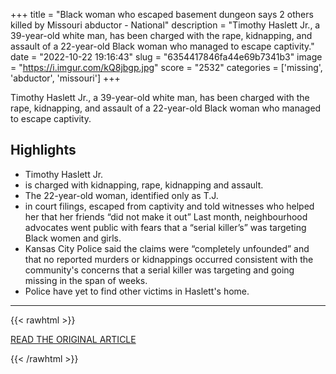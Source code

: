 +++
title = "Black woman who escaped basement dungeon says 2 others killed by Missouri abductor - National"
description = "Timothy Haslett Jr., a 39-year-old white man, has been charged with the rape, kidnapping, and assault of a 22-year-old Black woman who managed to escape captivity."
date = "2022-10-22 19:16:43"
slug = "6354417846fa44e69b7341b3"
image = "https://i.imgur.com/kQ8jbgp.jpg"
score = "2532"
categories = ['missing', 'abductor', 'missouri']
+++

Timothy Haslett Jr., a 39-year-old white man, has been charged with the rape, kidnapping, and assault of a 22-year-old Black woman who managed to escape captivity.

## Highlights

- Timothy Haslett Jr.
- is charged with kidnapping, rape, kidnapping and assault.
- The 22-year-old woman, identified only as T.J.
- in court filings, escaped from captivity and told witnesses who helped her that her friends “did not make it out” Last month, neighbourhood advocates went public with fears that a “serial killer’s” was targeting Black women and girls.
- Kansas City Police said the claims were “completely unfounded” and that no reported murders or kidnappings occurred consistent with the community's concerns that a serial killer was targeting and going missing in the span of weeks.
- Police have yet to find other victims in Haslett's home.

---

{{< rawhtml >}}
  <p class="article-category">
    <a target="_blank" href="https://globalnews.ca/news/9210692/serial-killer-black-women-victim-escaped-basement-excelsior-springs-timothy-haslett/">READ THE ORIGINAL ARTICLE</a>
  </p>
{{< /rawhtml >}}
